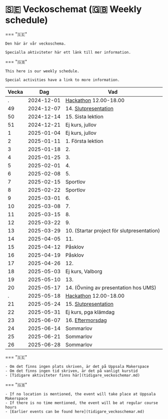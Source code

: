 # 🇸🇪 Veckoschemat (🇬🇧 Weekly schedule)

=== "🇸🇪"

    Den här är vår veckoschema.

    Specialla aktiviteter här ett länk till mer information.

=== "🇬🇧"

    This here is our weekly schedule.

    Special activities have a link to more information.

Vecka| Dag      |Vad
-----|----------|-------------------------------------
.    |2024-12-01| [Hackathon](verksamheter/20241201_hackathon/README.md) 12.00-18.00
49   |2024-12-07| 14. [Slutpresentation](verksamheter/20241207_slutpresentation/README.md)
50   |2024-12-14| 15. Sista lektion
51   |2024-12-21|Ej kurs, jullov
1    |2025-01-04|Ej kurs, jullov
2    |2025-01-11| 1. Första lektion
3    |2025-01-18| 2.
4    |2025-01-25| 3.
5    |2025-02-01| 4.
6    |2025-02-08| 5.
7    |2025-02-15|Sportlov
8    |2025-02-22|Sportlov
9    |2025-03-01| 6.
10   |2025-03-08| 7.
11   |2025-03-15| 8.
12   |2025-03-22| 9.
13   |2025-03-29| 10. (Startar project för slutpresentation)
14   |2025-04-05| 11.
15   |2025-04-12|Påsklov
16   |2025-04-19|Påsklov
17   |2025-04-26| 12.
18   |2025-05-03|Ej kurs, Valborg
19   |2025-05-10| 13.
20   |2025-05-17| 14. (Övning av presentation hos UMS)
.    |2025-05-18|[Hackathon](verksamheter/20250518_hackathon/README.md) 12.00-18.00
21   |2025-05-24| 15. [Slutpresentation](verksamheter/20250524_slutpresentation/README.md)
22   |2025-05-31|Ej kurs, pga klämdag
23   |2025-06-07| 16. [Eftermorsdag](verksamheter/20250531_eftermorsdag/README.md)
24   |2025-06-14|Sommarlov
25   |2025-06-21|Sommarlov
26   |2025-06-28|Sommarlov

=== "🇸🇪"

    - Om det finns ingen plats skriven, är det på Uppsala Makerspace
    - Om det finns ingen tid skriven, är det på vanligt kurstid
    - [Tidigare aktiviteter finns här](tidigare_veckoschemar.md)

=== "🇬🇧"

    - If no location is mentioned, the event will take place at Uppsala Makerspace
    - If there is no time mentioned, the event will be at regular course hours
    - [Earlier events can be found here](tidigare_veckoschemar.md)
